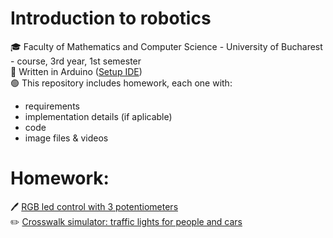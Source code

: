 # Introduction to robotics
:mortar_board: Faculty of Mathematics and Computer Science - University of Bucharest - course, 3rd year, 1st semester  
:large_blue_circle: Written in Arduino ([Setup IDE](https://www.arduino.cc/en/software))  
:green_circle: This repository includes homework, each one with:
* requirements
* implementation details (if aplicable)
* code 
* image files & videos

# Homework:
:pen: [RGB led control with 3 potentiometers](./Homework/H1)  
:pencil2: [Crosswalk simulator: traffic lights for people and cars](./Homework/H2)

